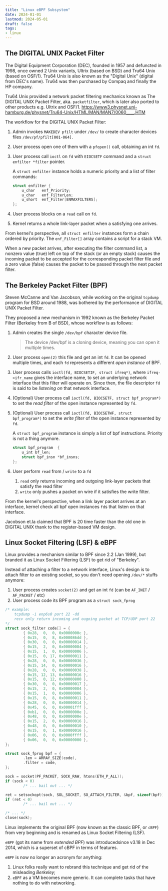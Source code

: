 ```yaml
---
title: "Linux eBPF Subsystem"
date: 2024-01-01
lastmod: 2024-05-01
draft: false
tags:
- linux
---
```


## The DIGITAL UNIX Packet Filter

The Digital Equipment Corporation (DEC), founded in 1957 and defuncted in 1998, once owned 2 Unix variants, Ultrix (based on BSD) and Tru64 Unix (based on OSF/1).
Tru64 Unix is also known as the "Digital Unix" (digital from DEC's name). Tru64 was then purchased by Compaq and finally the HP company.

Tru64 Unix provided a network packet filtering mechanics known as The DIGITAL UNIX Packet Filter, aka. `packetfilter`, which is later also ported to other products e.g. Ultrix and OSF/1. https://www3.physnet.uni-hamburg.de/physnet/Tru64-Unix/HTML/MAN/MAN7/0060____.HTM

The workflow for the DIGITAL UNIX Packet Filter:
1. Admin invokes `MAKEDEV pfilt` under `/dev/` to create character devices files `/dev/pf/pfilt[001-064]`.
2. User process open one of them with a `pfopen()` call, obtaining an int `fd`.
3. User process call `ioctl` on `fd` with `EIOCSETF` command and a `struct enfilter *filter` pointer.

    A `struct enfilter` instance holds a numeric priority and a list of filter commands:

    ```c
    struct enfilter {
        u_char   enf_Priority;
        u_char   enf_FilterLen;
        u_short  enf_Filter[ENMAXFILTERS];
    };
    ```

4. User process blocks on a `read` call on `fd`.
5. Kernel returns a whole link-layer packet when a satisfying one arrives.

From kernel's perspective, all `struct enfilter` instances form a chain ordered by priority. The `enf_Filter[]` array contains a script for a stack VM.

When a new packet arrives, after executing the filter command list, a nonzero value (true) left on top of the stack (or an empty stack) causes the incoming packet to be accepted for the corresponding packet filter file and a zero value (false) causes the packet to be passed through the next packet filter.

## The Berkeley Packet Filter (BPF)

Steven McCanne and Van Jacobson, while working on the original `tcpdump` program for BSD around 1988, was bothered by the performance of DIGITAL UNIX Packet Filter.

They proposed a new mechanism in 1992 known as the Berkeley Packet Filter (Berkeley from B of BSD), whose workflow is as follows:

1. Admin creates the single `/dev/bpf` character device file.

    > The device /dev/bpf is a cloning device, meaning you can open it multiple times.

2. User process `open(2)` this file and get an int `fd`. It can be opened multiple times, and each `fd` represents a different *open instance* of BPF.
3. User process calls `ioctl(fd, BIOCSETIF, struct ifreq*)`, where `ifreq->ifr_name` gives the interface name, to set an underlying network interface that this filter will operate on. Since then, the file descriptor `fd` is said to be *listening on* that network interface.
4. (Optional) User process call `ioctl(fd, BIOCSETF, struct bpf_program*)` to set the *read filter* of the open instance represented by `fd`.
5. (Optional) User process call `ioctl(fd, BIOCSETWF, struct bpf_program*)` to set the *write filter* of the open instance represented by `fd`.
   
   A `struct bpf_program` instance is simply a list of bpf instructions. Priority is not a thing anymore.

    ```c
    struct bpf_program	{
        u_int bf_len;
        struct bpf_insn *bf_insns;  
    };
    ```

6. User perform `read` from / `write` to a `fd`
   1. `read` only returns incoming and outgoing link-layer packets that satisfy the read filter
   2. `write` only pushes a packet on wire if it satisfies the write filter.

From the kernel's perspective, when a link layer packet arrives at an interface, kernel check all bpf open instances `fd`s that listen on that interface.

Jacobson et.la claimed that BPF is 20 time faster than the old one in DIGITAL UNIX thank to the register-based VM design.

## Linux Socket Filtering (LSF) & eBPF

Linux provides a mechanism similar to BPF since 2.2 (Jan 1999), but branded it as Linux Socket Filtering (LSF) to get rid of "Berkeley".

Instead of attaching a filter to a network interface, Linux's design is to attach filter to an existing socket, so you don't need opening `/dev/*` stuffs anymore:

1. User process creates `socket(2)` and get an int `fd` (can be `AF_INET` / `AF_PACKET` / etc)
2. User process code its BPF program as a `struct sock_fprog`

```c
/* example: 
    tcpdump -i enp6s0 port 22 -dd 
    recv only return incoming and ougoing packet at TCP/UDP port 22
*/
struct sock_filter code[] = {
        { 0x28,  0,  0, 0x0000000c },
        { 0x15,  0,  8, 0x000086dd },
        { 0x30,  0,  0, 0x00000014 },
        { 0x15,  2,  0, 0x00000084 },
        { 0x15,  1,  0, 0x00000006 },
        { 0x15,  0, 17, 0x00000011 },
        { 0x28,  0,  0, 0x00000036 },
        { 0x15, 14,  0, 0x00000016 },
        { 0x28,  0,  0, 0x00000038 },
        { 0x15, 12, 13, 0x00000016 },
        { 0x15,  0, 12, 0x00000800 },
        { 0x30,  0,  0, 0x00000017 },
        { 0x15,  2,  0, 0x00000084 },
        { 0x15,  1,  0, 0x00000006 },
        { 0x15,  0,  8, 0x00000011 },
        { 0x28,  0,  0, 0x00000014 },
        { 0x45,  6,  0, 0x00001fff },
        { 0xb1,  0,  0, 0x0000000e },
        { 0x48,  0,  0, 0x0000000e },
        { 0x15,  2,  0, 0x00000016 },
        { 0x48,  0,  0, 0x00000010 },
        { 0x15,  0,  1, 0x00000016 },
        { 0x06,  0,  0, 0x0000ffff },
        { 0x06,  0,  0, 0x00000000 },
};

struct sock_fprog bpf = {
        .len = ARRAY_SIZE(code),
        .filter = code,
};

sock = socket(PF_PACKET, SOCK_RAW, htons(ETH_P_ALL));
if (sock < 0)
        /* ... bail out ... */

ret = setsockopt(sock, SOL_SOCKET, SO_ATTACH_FILTER, &bpf, sizeof(bpf));
if (ret < 0)
        /* ... bail out ... */

/* ... */
close(sock);
```

Linux implements the original BPF (now known as the classic BPF, or `cBPF`) from very beginning and is renamed as Linux Socket Filtering (LSF).

`eBPF` (got its name from *extended BPF*) was introducedsince v3.18 in Dec 2014, which is a superset of cBPF in terms of features.

`eBPF` is now no longer an acronym for anything:
1. Linux folks really want to rebrand this technique and get rid of the misleading *Berkeley*;
2. `eBPF` as a VM becomes more generic. It can complete tasks that have nothing to do with networking.


